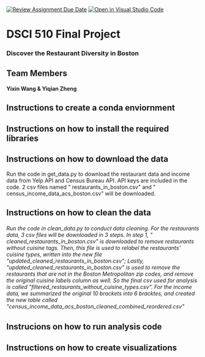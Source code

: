 [![Review Assignment Due Date](https://classroom.github.com/assets/deadline-readme-button-24ddc0f5d75046c5622901739e7c5dd533143b0c8e959d652212380cedb1ea36.svg)](https://classroom.github.com/a/h_LXMCrc)
[![Open in Visual Studio Code](https://classroom.github.com/assets/open-in-vscode-718a45dd9cf7e7f842a935f5ebbe5719a5e09af4491e668f4dbf3b35d5cca122.svg)](https://classroom.github.com/online_ide?assignment_repo_id=12785817&assignment_repo_type=AssignmentRepo)
# DSCI 510 Final Project

###  Discover the Restaurant Diversity in Boston

## Team Members 
#### Yixin Wang & Yiqian Zheng

## Instructions to create a conda enviornment

## Instructions on how to install the required libraries

## Instructions on how to download the data
Run the code in get_data.py to download the restaurant data and income data from Yelp API and Census Bureau API. API keys are included in the code. 2 csv files named " restaurants_in_boston.csv" and " census_income_data_acs_boston.csv" will be downloaded.
## Instructions on how to clean the data
###### Run the code in clean_data.py to conduct data cleaning. For the restaurants data, 3 csv files will be downloaded in 3 steps. In step 1, " cleaned_restaurants_in_boston.csv" is downloaded to remove restaurants without cuisine tags. Then, this file is used to relabel the restaurants' cuisine types, written into the new file "updated_cleaned_restaurants_in_boston.csv"; Lastly, "updated_cleaned_restaurants_in_boston.csv" is used to remove the restaurants that are not in the Boston Metropolitan zip codes, and remove the original cuisine labels column as well. So the final csv used for analysis is called "filtered_restaurants_without_cuisine_types.csv". For the income data, we summarized the original 10 brackets into 6 bracktes, and created the new table called "census_income_data_acs_boston_cleaned_combined_reordered.csv" 
## Instrucions on how to run analysis code

## Instructions on how to create visualizations
